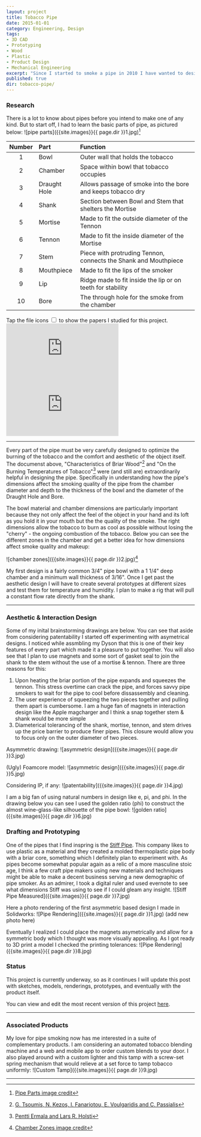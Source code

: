 ```yaml
---
layout: project
title: Tobacco Pipe
date: 2015-01-01
category: Engineering, Design
tags:
- 3D CAD
- Prototyping
- Wood
- Plastic
- Product Design
- Mechanical Engineering
excerpt: "Since I started to smoke a pipe in 2010 I have wanted to design one for myself. Smoking is such an intimate and yet unchanged experience. Pipe smoking itself really hasn't changed for hundreds if not thousands of years. I found it hard tobelieve that modern materials and manufacturing did not have anything to add to the experience."
published: true
dir: tobacco-pipe/
---
```


### Research

There is a lot to know about pipes before you intend to make one of any kind. But to start off, I had to learn the basic parts of pipe, as pictured below:
![pipe parts]({{site.images}}{{ page.dir }}1.jpg)[^1]

Number | Part | Function
:---: | :--- | :---
1 | Bowl | Outer wall that holds the tobacco
2 | Chamber | Space within bowl that tobacco occupies
3 | Draught Hole | Allows passage of smoke into the bore and keeps tobacco dry
4 | Shank | Section between Bowl and Stem that shelters the Mortise  
5 | Mortise | Made to fit the outside diameter of the Tennon
6 | Tennon | Made to fit the inside diameter of the Mortise
7 | Stem | Piece with protruding Tennon, connects the Shank and Mouthpiece
8 | Mouthpiece | Made to fit the lips of the smoker
9 | Lip | Ridge made to fit inside the lip or on teeth for stability
10 | Bore | The through hole for the smoke from the chamber

<div>Tap the file icons <label class="collapse" for="_1"><i class="fa fa-files-o"></i></label><input id="_1" type="checkbox"> to show the papers I studied for this project.
<div style="width:100%">
<iframe class="scribd_iframe_embed" src="https://www.scribd.com/embeds/267145533/content?start_page=1&view_mode=scroll&show_recommendations=true" data-auto-height="false" data-aspect-ratio="undefined" scrolling="no" class="scribds" frameborder="0"></iframe>
<iframe class="scribd_iframe_embed" src="https://www.scribd.com/embeds/267145535/content?start_page=1&view_mode=scroll&show_recommendations=true" data-auto-height="false" data-aspect-ratio="undefined" scrolling="no" class="scribds" frameborder="0"></iframe>
</div>
</div>

---

Every part of the pipe must be very carefully designed to optimize the burning of the tobacco and the comfort and aesthetic of the object itself. The documenst above, "Characteristics of Briar Wood"[^2] and "On the Burning Temperatures of Tobacco"[^3] were (and still are) extraordinarily helpful in designing the pipe. Specifically in understanding how the pipe's dimensions affect the smoking quality of the pipe from the chamber diameter and depth to the thickness of the bowl and the diameter of the Draught Hole and Bore.

The bowl material and chamber dimensions are particularly important because they not only affect the feel of the object in your hand and its loft as you hold it in your mouth but the the quality of the smoke. The right dimensions allow the tobacco to burn as cool as possible without losing the "cherry" - the ongoing combustion of the tobacco. Below you can see the different zones in the chamber and get a better idea for how dimensions affect smoke quality and makeup:

![chamber zones]({{site.images}}{{ page.dir }}2.jpg)[^4]

My first design is a fairly common 3/4" pipe bowl with a 1 1/4" deep chamber and a minimum wall thickness of 3/16". Once I get past the aesthetic design I will have to create several prototypes at different sizes and test them for temperature and humidity. I plan to make a rig that will pull a constant flow rate directly from the shank.

---

### Aesthetic & Interaction Design

Some of my inital brainstorming drawings are below. You can see that aside from considering patentability I started off experimenting with asymetrical designs. I noticed while assmbling my Dyson that this is one of their key features of every part which made it a pleasure to put together. You will also see that I plan to use magnets and some sort of gasket seal to join the shank to the stem without the use of a mortise & tennon. There are three reasons for this:

1. Upon heating the briar portion of the pipe expands and squeezes the tennon. This stress overtime can crack the pipe, and forces savvy pipe smokers to wait for the pipe to cool before dissassembly and cleaning.
2. The user experience of squeezing the two pieces together and pulling them apart is cumbersome. I am a huge fan of magnets in interaction design like the Apple magcharger and I think a snap together stem & shank would be more simple
3. Diameterical tolerancing of the shank, mortise, tennon, and stem drives up the price barrier to produce finer pipes. This closure would allow you to focus only on the outer diameter of two pieces.

Asymmetric drawing:
![asymmetric design]({{site.images}}{{ page.dir }}3.jpg)

(Ugly) Foamcore model:
![asymmetric design]({{site.images}}{{ page.dir }}5.jpg)

Considering IP, if any:
![patentability]({{site.images}}{{ page.dir }}4.jpg)

I am a big fan of using natural numbers in design like e, pi, and phi. In the drawing below you can see I used the golden ratio (phi) to construct the almost wine-glass-like silhouette of the pipe bowl:
![golden ratio]({{site.images}}{{ page.dir }}6.jpg)

### Drafting and Prototyping

One of the pipes that I find inspring is the [Stiff Pipe](http://stiffonline.com). This company likes to use plastic as a material and they created a molded thermoplastic pipe body with a briar core, something which I definitely plan to experiment with. As pipes become somewhat popular again as a relic of a more masculine stoic age, I think a few craft pipe makers using new materials and techniques might be able to make a decent business serving a new demographic of pipe smoker. As an admirer, I took a digital ruler and used evernote to see what dimensions Stiff was using to see if I could gleam any insight.
![Stiff Pipe Measured]({{site.images}}{{ page.dir }}7.jpg)

Here a photo rendering of the first asymmetric based design I made in Solidworks:
![Pipe Rendering]({{site.images}}{{ page.dir }}1.jpg) (add new photo here)

Eventually I realized I could place the magnets asymetrically and allow for a symmetric body which I thought was more visually appealing. As I got ready to 3D print a model I checked the printing tolerances:
![Pipe Rendering]({{site.images}}{{ page.dir }}8.jpg)

### Status

This project is currently underway, so as it continues I will update this post with sketches, models, renderings, prototypes, and eventually with the product itself.

You can view and edit the most recent version of this project [here](https://cad.onshape.com/documents/a00b2e67daf64aad90f84bce/w/7c1cec4a0ec24249843c3a42).

---

### Associated Products

My love for pipe smoking now has me interested in a suite of complementary products. I am considering an automated tobacco blending machine and a web and mobile app to order custom blends to your door. I also played around with a custom lighter and this tamp with a screw-set spring mechanism that would relieve at a set force to tamp tobacco uniformly:
![Custom Tamp]({{site.images}}{{ page.dir }}9.jpg)

---

[^1]: [Pipe Parts image credit](http://en.wikipedia.org/wiki/Tobacco_pipe)
[^2]: [G. Tsoumis, N. Kezos, I. Fanariotou, E. Voulgaridis and C. Passialis](http://pipedia.org/docs/CharacteristicsOfBriar.pdf)
[^3]: [Pentti Ermala and Lars R. Holsti](http://cancerres.aacrjournals.org/content/16/6/490.abstract)
[^4]: [Chamber Zones image credit](http://passionforpipes.squarespace.com/classic-blog-posts/the-thermodynamics-of-pipe-smoking.html)
